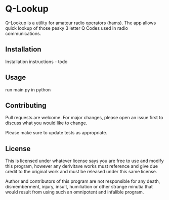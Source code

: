 # Q-Lookup

Q-Lookup is a utility for amateur radio operators (hams).
The app allows quick lookup of those pesky 3 letter Q Codes used in radio communications.

## Installation

Installation instructions - todo

## Usage

run main.py in python


## Contributing

Pull requests are welcome. For major changes, please open an issue first
to discuss what you would like to change.

Please make sure to update tests as appropriate.

## License

This is licensed under whatever license says you are free to use and modify this program, however any derivitave works must reference and give due credit to the original work and must be released under this same license.

Author and contributors of this program are not responsible for any death, dismemberment, injury, insult, humiliation or other strange minutia that would result from using such an omnipotent and infalible program.